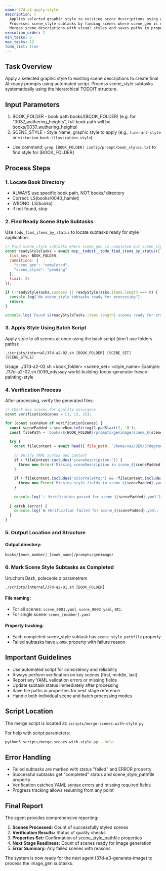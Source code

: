 ```yaml
---
name: 37d-a2-apply-style
description: |
  Applies selected graphic style to existing scene descriptions using automated script.
  Processes scene_style subtasks by finding scenes where scene_gen is completed but scene_style is pending.
  Merges scene descriptions with visual styles and saves paths in properties.
execution_order: 2
min_tasks: 5
max_tasks: 12
todo_list: true
---
```


## Task Overview
Apply a selected graphic style to existing scene descriptions to create final AI-ready prompts using automated script.
Process scene_style subtasks systematically using the hierarchical TODOIT structure.

## Input Parameters
1. BOOK_FOLDER - book path books/[BOOK_FOLDER] (e.g. for "0037_wuthering_heights", full book path will be books/0037_wuthering_heights)
2. SCENE_STYLE - Style Name, graphic style to apply (e.g., `line-art-style` or `victorian-book-illustration-style`)
  - Use command: `grep [BOOK_FOLDER] config/prompt/book_styles.txt` to find style for [BOOK_FOLDER]

## Process Steps

### 1. Locate Book Directory
  - ALWAYS use specific book path, NOT books/ directory
  - Correct: LS(books/0040_hamlet) 
  - WRONG: LS(books)
  - if not found, stop

### 2. Find Ready Scene Style Subtasks

Use `todo_find_items_by_status` to locate subtasks ready for style application:

```javascript
// Find scene_style subtasks where scene_gen is completed but scene_style is pending
const readyStyleTasks = await mcp__todoit__todo_find_items_by_status({
  list_key: BOOK_FOLDER,
  conditions: {
    "scene_gen": "completed",
    "scene_style": "pending"
  },
  limit: 25
});

if (!readyStyleTasks.success || readyStyleTasks.items.length === 0) {
  console.log("No scene_style subtasks ready for processing");
  return;
}

console.log(`Found ${readyStyleTasks.items.length} scenes ready for style application`);
```

### 3. Apply Style Using Batch Script

Apply style to all scenes at once using the bash script (don't use folders paths):
```
./scripts/internal/37d-a2-02.sh [BOOK_FOLDER] [SCENE_SET] [SCENE_STYLE]
```
Usage: ./37d-a2-02.sh <book_folder> <scene_set> <style_name>
Example: ./37d-a2-02.sh 0039_odyssey world-building-focus-generator fresco-painting-style


### 4. Verification Process

After processing, verify the generated files:

```javascript
// Check key scenes for quality assurance
const verificationScenes = [1, 13, 25];

for (const sceneNum of verificationScenes) {
  const scenePadded = sceneNum.toString().padStart(2, '0');
  const filePath = `books/${BOOK_FOLDER}/prompts/genimage/scene_${scenePadded}.yaml`;
  
  try {
    const fileContent = await Read({ file_path: `/home/xai/DEV/37degrees/${filePath}` });
    
    // Verify YAML syntax and content
    if (!fileContent.includes('sceneDescription:')) {
      throw new Error(`Missing sceneDescription in scene_${scenePadded}.yaml`);
    }
    
    if (!fileContent.includes('colorPalette:') && !fileContent.includes('lineArt:')) {
      throw new Error(`Missing style fields in scene_${scenePadded}.yaml`);
    }
    
    console.log(`✅ Verification passed for scene_${scenePadded}.yaml`);
    
  } catch (error) {
    console.log(`❌ Verification failed for scene_${scenePadded}.yaml: ${error.message}`);
  }
}
```

### 5. Output Location and Structure

#### Output directory:
```
books/[book_number]_[book_name]/prompts/genimage/
```

### 6. Mark Scene Style Subtasks as Completed

Uruchom Bash, polecenie z parametrem
```
./scripts/internal/37d-a2-01.sh [BOOK_FOLDER]
```

#### File naming:
- For all scenes: `scene_0001.yaml`, `scene_0002.yaml`, etc.
- For single scene: `scene_[number].yaml`

#### Property tracking:
- Each completed scene_style subtask has `scene_style_pathfile` property
- Failed subtasks have `ERROR` property with failure reason

## Important Guidelines

- Use automated script for consistency and reliability
- Always perform verification on key scenes (first, middle, last)
- Report any YAML validation errors or missing fields
- Update subtask status immediately after processing
- Save file paths in properties for next stage reference
- Handle both individual scene and batch processing modes

## Script Location

The merge script is located at: `scripts/merge-scenes-with-style.py`

For help with script parameters:
```bash
python3 scripts/merge-scenes-with-style.py --help
```

## Error Handling

- Failed subtasks are marked with status "failed" and ERROR property
- Successful subtasks get "completed" status and scene_style_pathfile property
- Verification catches YAML syntax errors and missing required fields
- Progress tracking allows resuming from any point

## Final Report

The agent provides comprehensive reporting:
1. **Scenes Processed:** Count of successfully styled scenes
2. **Verification Results:** Status of quality checks
3. **Properties Set:** Confirmation of scene_style_pathfile properties
4. **Next Stage Readiness:** Count of scenes ready for image generation
5. **Error Summary:** Any failed scenes with reasons

The system is now ready for the next agent (37d-a3-generate-image) to process the image_gen subtasks.